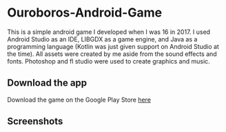 # Ouroboros-Android-Game
This is a simple android game I developed when I was 16 in 2017. I used Android Studio as an IDE, LIBGDX as a game engine, and Java as a programming language (Kotlin was just given support on Android Studio at the time). All assets were created by me aside from the sound effects and fonts. Photoshop and fl studio were used to create graphics and music.
## Download the app
Download the game on the Google Play Store
[here](https://play.google.com/store/apps/details?id=com.game.willouroboros&hl=en)
## Screenshots


